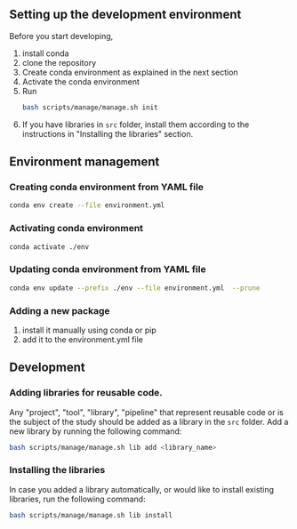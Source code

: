 ## Setting up the development environment
Before you start developing, 
1. install conda
2. clone the repository
3. Create conda environment as explained in the next section
4. Activate the conda environment
5. Run 
    ```bash
    bash scripts/manage/manage.sh init
    ```
6. If you have libraries in `src` folder, install them according to the instructions in "Installing the libraries" section.

## Environment management
### Creating conda environment from YAML file
```bash
conda env create --file environment.yml
```

### Activating conda environment
```bash
conda activate ./env
```

### Updating conda environment from YAML file
```bash
conda env update --prefix ./env --file environment.yml  --prune
```

### Adding a new package
1. install it manually using conda or pip
2. add it to the environment.yml file

## Development

### Adding libraries for reusable code.
Any "project", "tool", "library", "pipeline" that represent reusable code or is the subject of the study should be added as a library in the `src` folder. Add a new library by running the following command:
```bash
bash scripts/manage/manage.sh lib add <library_name>
```

### Installing the libraries
In case you added a library automatically, or would like to install existing libraries, run the following command:
```bash
bash scripts/manage/manage.sh lib install
```
